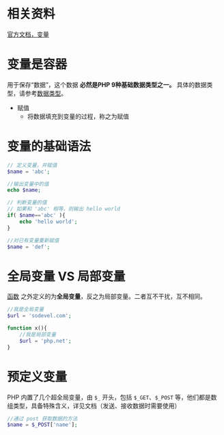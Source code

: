 # 相关资料

[官方文档，变量](https://www.php.net/manual/zh/language.variables.php)

# 变量是容器

用于保存“数据”，这个数据 **必然是PHP 9种基础数据类型之一。** 具体的数据类型，请参考[数据类型](types.md)。

- 赋值
  - 将数据填充到变量的过程，称之为赋值

# 变量的基础语法

```PHP
// 定义变量，并赋值
$name = 'abc';

//输出变量中的值
echo $name;

// 判断变量的值
// 如果和 'abc' 相等，则输出 hello world
if( $name=='abc' ){
    echo 'hello world';
}

//对已有变量重新赋值
$name = 'def';
```

# 全局变量 VS 局部变量

[函数](function.md) 之外定义的为**全局变量**，反之为局部变量。二者互不干扰，互不相同。

```PHP
//我是全局变量
$url = 'sodevel.com';

function x(){
    //我是局部变量
    $url = 'php.net';
}
```

# 预定义变量

PHP 内置了几个超全局变量，由 `$_` 开头，包括 `$_GET`、`$_POST` 等，他们都是数组类型，具备特殊含义，详见文档（发送、接收数据时需要使用）

```PHP
//通过 post 获取数据的方法
$name = $_POST['name'];
```